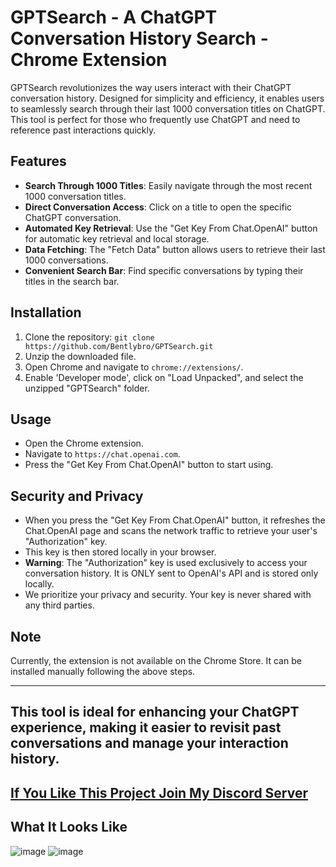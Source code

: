 # GPTSearch - A ChatGPT Conversation History Search - Chrome Extension

GPTSearch revolutionizes the way users interact with their ChatGPT conversation history. Designed for simplicity and efficiency, it enables users to seamlessly search through their last 1000 conversation titles on ChatGPT. This tool is perfect for those who frequently use ChatGPT and need to reference past interactions quickly.

## Features

- **Search Through 1000 Titles**: Easily navigate through the most recent 1000 conversation titles.
- **Direct Conversation Access**: Click on a title to open the specific ChatGPT conversation.
- **Automated Key Retrieval**: Use the "Get Key From Chat.OpenAI" button for automatic key retrieval and local storage.
- **Data Fetching**: The "Fetch Data" button allows users to retrieve their last 1000 conversations.
- **Convenient Search Bar**: Find specific conversations by typing their titles in the search bar.

## Installation

1. Clone the repository: `git clone https://github.com/Bentlybro/GPTSearch.git`
2. Unzip the downloaded file.
3. Open Chrome and navigate to `chrome://extensions/`.
4. Enable 'Developer mode', click on "Load Unpacked", and select the unzipped "GPTSearch" folder.

## Usage

- Open the Chrome extension.
- Navigate to `https://chat.openai.com`.
- Press the "Get Key From Chat.OpenAI" button to start using.

## Security and Privacy

- When you press the "Get Key From Chat.OpenAI" button, it refreshes the Chat.OpenAI page and scans the network traffic to retrieve your user's "Authorization" key. 
- This key is then stored locally in your browser.
- **Warning**: The "Authorization" key is used exclusively to access your conversation history. It is ONLY sent to OpenAI's API and is stored only locally.
- We prioritize your privacy and security. Your key is never shared with any third parties.

## Note

Currently, the extension is not available on the Chrome Store. It can be installed manually following the above steps.

---

This tool is ideal for enhancing your ChatGPT experience, making it easier to revisit past conversations and manage your interaction history.
---
[If You Like This Project Join My Discord Server](https://discord.gg/XbrtTTM2ZZ)
---
## What It Looks Like

![image](https://github.com/Bentlybro/GPTSearch/assets/27962737/0289d7af-7f55-418e-a86b-913121b5d05f)
![image](https://github.com/Bentlybro/GPTSearch/assets/27962737/a21cc8f3-a45f-4403-a107-ece1594a23e8)

